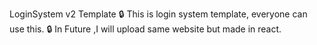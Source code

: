 LoginSystem v2 Template 
🔒 This is login system template, everyone can use this.
🔒 In Future ,I will upload same website but made in react. 
